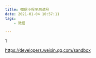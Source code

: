 ```yaml
---
title: 微信小程序测试号
date: 2021-01-04 10:57:11
tags:
	- 微信

---
```


1



https://developers.weixin.qq.com/sandbox